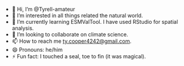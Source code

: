 - 👋 Hi, I’m @Tyrell-amateur
- 👀 I’m interested in all things related the natural world.
- 🌱 I’m currently learning ESMValTool. I have used RStudio for spatial analysis.
- 💞️ I’m looking to collaborate on climate science.
- 📫 How to reach me ty.cooper4242@gmail.com.
- 😄 Pronouns: he/him
- ⚡ Fun fact: I touched a seal, toe to fin (it was magical). 

<!---
Tyrell-amateur/Tyrell-amateur is a ✨ special ✨ repository because its `README.md` (this file) appears on your GitHub profile.
You can click the Preview link to take a look at your changes.
--->
